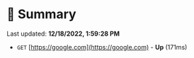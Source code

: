 # 📖 Summary
Last updated: **12/18/2022, 1:59:28 PM**

- `GET` [https://google.com](https://google.com) - **Up** (171ms)
